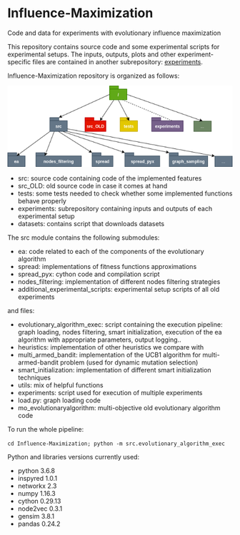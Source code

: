 # Influence-Maximization
Code and data for experiments with evolutionary influence maximization

This repository contains source code and some experimental scripts for experimental setups. 
The inputs, outputs, plots and other experiment-specific files are contained in another subrepository: 
[experiments](https://github.com/katerynak/Influence-Maximization-experiments).

Influence-Maximization repository is organized as follows: 

![repo_organization](figures/repo_organization.png)

* src: source code containing code of the implemented features
* src_OLD: old source code in case it comes at hand
* tests: some tests needed to check whether some implemented functions behave properly
* experiments: subrepository containing inputs and outputs of each experimental setup
* datasets: contains script that downloads datasets

The src module contains the following submodules:

* ea: code related to each of the components of the evolutionary algorithm
* spread: implementations of fitness functions approximations
* spread_pyx: cython code and compilation script
* nodes_filtering: implementation of different nodes filtering strategies
* additional_experimental_scripts: experimental setup scripts of all old experiments

and files:
* evolutionary_algorithm_exec: script containing the execution pipeline: graph loading, 
nodes filtering, smart initialization, execution of the ea algorithm with appropriate parameters,
 output logging..
 * heuristics: implementation of other heuristics we compare with
 * multi_armed_bandit: implementation of the UCB1 algorithm for multi-armed-bandit problem (used for 
 dynamic mutation selection)
 * smart_initialization: implementation of different smart initialization techniques
 * utils: mix of helpful functions
 * experiments: script used for execution of multiple experiments
 * load.py: graph loading code
 * mo_evolutionaryalgorithm: multi-objective old evolutionary algorithm code
 

To run the whole pipeline:

``
cd Influence-Maximization;
python -m src.evolutionary_algorithm_exec
``

Python and libraries versions currently used:

* python 3.6.8
* inspyred                  1.0.1 
* networkx                  2.3 
* numpy                     1.16.3 
* cython                    0.29.13 
* node2vec                  0.3.1 
* gensim                    3.8.1 
* pandas                    0.24.2 
